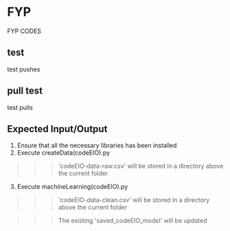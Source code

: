 # FYP
FYP CODES

## test

test pushes

## pull test 
test pulls

## Expected Input/Output
1. Ensure that all the necessary libraries has been installed
2. Execute createData(codeEIO).py
>>> 'codeEIO-data-raw.csv' will be stored in a directory above the current folder

3. Execute machineLearning(codeEIO).py
>>> 'codeEIO-data-clean.csv' will be stored in a directory above the current folder

>>> The existing 'saved_codeEIO_model' will be updated